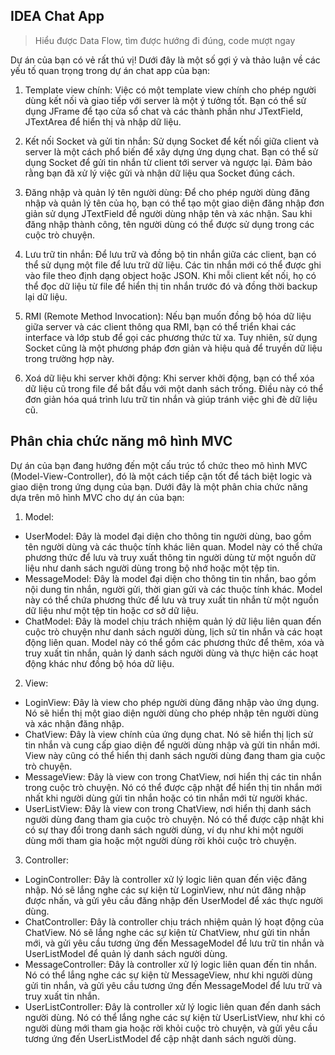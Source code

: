 ## IDEA Chat App

> Hiểu được Data Flow, tìm được hướng đi đúng, code mượt ngay

Dự án của bạn có vẻ rất thú vị! Dưới đây là một số gợi ý và thảo luận về các yếu tố quan trọng trong dự án chat app của bạn:

1. Template view chính: Việc có một template view chính cho phép người dùng kết nối và giao tiếp với server là một ý tưởng tốt. Bạn có thể sử dụng JFrame để tạo cửa sổ chat và các thành phần như JTextField, JTextArea để hiển thị và nhập dữ liệu.

2. Kết nối Socket và gửi tin nhắn: Sử dụng Socket để kết nối giữa client và server là một cách phổ biến để xây dựng ứng dụng chat. Bạn có thể sử dụng Socket để gửi tin nhắn từ client tới server và ngược lại. Đảm bảo rằng bạn đã xử lý việc gửi và nhận dữ liệu qua Socket đúng cách.

3. Đăng nhập và quản lý tên người dùng: Để cho phép người dùng đăng nhập và quản lý tên của họ, bạn có thể tạo một giao diện đăng nhập đơn giản sử dụng JTextField để người dùng nhập tên và xác nhận. Sau khi đăng nhập thành công, tên người dùng có thể được sử dụng trong các cuộc trò chuyện.

4. Lưu trữ tin nhắn: Để lưu trữ và đồng bộ tin nhắn giữa các client, bạn có thể sử dụng một file để lưu trữ dữ liệu. Các tin nhắn mới có thể được ghi vào file theo định dạng object hoặc JSON. Khi mỗi client kết nối, họ có thể đọc dữ liệu từ file để hiển thị tin nhắn trước đó và đồng thời backup lại dữ liệu.

5. RMI (Remote Method Invocation): Nếu bạn muốn đồng bộ hóa dữ liệu giữa server và các client thông qua RMI, bạn có thể triển khai các interface và lớp stub để gọi các phương thức từ xa. Tuy nhiên, sử dụng Socket cũng là một phương pháp đơn giản và hiệu quả để truyền dữ liệu trong trường hợp này.

6. Xoá dữ liệu khi server khởi động: Khi server khởi động, bạn có thể xóa dữ liệu cũ trong file để bắt đầu với một danh sách trống. Điều này có thể đơn giản hóa quá trình lưu trữ tin nhắn và giúp tránh việc ghi đè dữ liệu cũ.

## Phân chia chức năng mô hình MVC

Dự án của bạn đang hướng đến một cấu trúc tổ chức theo mô hình MVC (Model-View-Controller), đó là một cách tiếp cận tốt để tách biệt logic và giao diện trong ứng dụng của bạn. Dưới đây là một phân chia chức năng dựa trên mô hình MVC cho dự án của bạn:

1. Model:
+ UserModel: Đây là model đại diện cho thông tin người dùng, bao gồm tên người dùng và các thuộc tính khác liên quan. Model này có thể chứa phương thức để lưu và truy xuất thông tin người dùng từ một nguồn dữ liệu như danh sách người dùng trong bộ nhớ hoặc một tệp tin.
+ MessageModel: Đây là model đại diện cho thông tin tin nhắn, bao gồm nội dung tin nhắn, người gửi, thời gian gửi và các thuộc tính khác. Model này có thể chứa phương thức để lưu và truy xuất tin nhắn từ một nguồn dữ liệu như một tệp tin hoặc cơ sở dữ liệu.
+ ChatModel: Đây là model chịu trách nhiệm quản lý dữ liệu liên quan đến cuộc trò chuyện như danh sách người dùng, lịch sử tin nhắn và các hoạt động liên quan. Model này có thể gồm các phương thức để thêm, xóa và truy xuất tin nhắn, quản lý danh sách người dùng và thực hiện các hoạt động khác như đồng bộ hóa dữ liệu.

2. View:
+ LoginView: Đây là view cho phép người dùng đăng nhập vào ứng dụng. Nó sẽ hiển thị một giao diện người dùng cho phép nhập tên người dùng và xác nhận đăng nhập.
+ ChatView: Đây là view chính của ứng dụng chat. Nó sẽ hiển thị lịch sử tin nhắn và cung cấp giao diện để người dùng nhập và gửi tin nhắn mới. View này cũng có thể hiển thị danh sách người dùng đang tham gia cuộc trò chuyện.
+ MessageView: Đây là view con trong ChatView, nơi hiển thị các tin nhắn trong cuộc trò chuyện. Nó có thể được cập nhật để hiển thị tin nhắn mới nhất khi người dùng gửi tin nhắn hoặc có tin nhắn mới từ người khác.
+ UserListView: Đây là view con trong ChatView, nơi hiển thị danh sách người dùng đang tham gia cuộc trò chuyện. Nó có thể được cập nhật khi có sự thay đổi trong danh sách người dùng, ví dụ như khi một người dùng mới tham gia hoặc một người dùng rời khỏi cuộc trò chuyện.

3. Controller:
+ LoginController: Đây là controller xử lý logic liên quan đến việc đăng nhập. Nó sẽ lắng nghe các sự kiện từ LoginView, như nút đăng nhập được nhấn, và gửi yêu cầu đăng nhập đến UserModel để xác thực người dùng.
+ ChatController: Đây là controller chịu trách nhiệm quản lý hoạt động của ChatView. Nó sẽ lắng nghe các sự kiện từ ChatView, như gửi tin nhắn mới, và gửi yêu cầu tương ứng đến MessageModel để lưu trữ tin nhắn và UserListModel để quản lý danh sách người dùng.
+ MessageController: Đây là controller xử lý logic liên quan đến tin nhắn. Nó có thể lắng nghe các sự kiện từ MessageView, như khi người dùng gửi tin nhắn, và gửi yêu cầu tương ứng đến MessageModel để lưu trữ và truy xuất tin nhắn.
+ UserListController: Đây là controller xử lý logic liên quan đến danh sách người dùng. Nó có thể lắng nghe các sự kiện từ UserListView, như khi có người dùng mới tham gia hoặc rời khỏi cuộc trò chuyện, và gửi yêu cầu tương ứng đến UserListModel để cập nhật danh sách người dùng.


